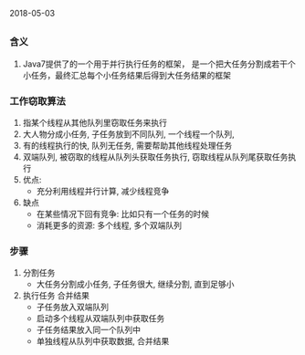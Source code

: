 2018-05-03

## 

### 含义
1. Java7提供了的一个用于并行执行任务的框架， 是一个把大任务分割成若干个小任务，最终汇总每个小任务结果后得到大任务结果的框架

### 工作窃取算法
1. 指某个线程从其他队列里窃取任务来执行
2. 大人物分成小任务, 子任务放到不同队列, 一个线程一个队列, 
3. 有的线程执行的快, 队列无任务, 需要帮助其他线程处理任务
4. 双端队列, 被窃取的线程从队列头获取任务执行, 窃取线程从队列尾获取任务执行
5. 优点:
    - 充分利用线程并行计算, 减少线程竞争
6. 缺点
    - 在某些情况下回有竞争: 比如只有一个任务的时候
    - 消耗更多的资源: 多个线程, 多个双端队列
    
### 步骤
1. 分割任务
    - 大任务分割成小任务, 子任务很大, 继续分割, 直到足够小
2. 执行任务 合并结果
    - 子任务放入双端队列
    - 启动多个线程从双端队列中获取任务
    - 子任务结果放入同一个队列中
    - 单独线程从队列中获取数据, 合并结果
    
### 